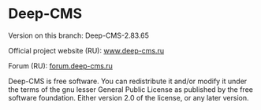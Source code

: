Deep-CMS
========

Version on this branch: Deep-CMS-2.83.65


Official project website (RU): <a href="http://www.deep-cms.ru/">www.deep-cms.ru</a>

Forum (RU): <a href="http://forum.deep-cms.ru/">forum.deep-cms.ru</a>


Deep-CMS is free software. You can redistribute it and/or modify it under
the terms of the gnu lesser General Public License as published by the free
software foundation. Either version 2.0 of the license, or any later version.

